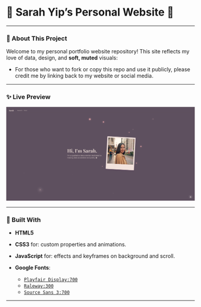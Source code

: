 <!--
  README.md
  Sarah Yip's Website Portfolio README -->
# 🌸 Sarah Yip’s Personal Website 🌸

---


### 🌼 About This Project

Welcome to my personal portfolio website repository! This site reflects my love of data, design, and **soft, muted** visuals:

- For those who want to fork or copy this repo and use it publicly, please credit me by linking back to my website or social media.


---


### ✨ Live Preview

<p align="center">
  <img width="600" alt="Screenshot of Home Page" src="https://raw.githubusercontent.com/Sawpy/sawpy.github.io/refs/heads/main/images/sawpy.github.io_preview.png">
</p>


---


### 🎀 Built With

- **HTML5** 
- **CSS3** for: custom properties and animations.  
- **JavaScript** for: effects and keyframes on background and scroll.

- **Google Fonts**:
  - [`Playfair Display:700`](https://fonts.googleapis.com/css2?family=Playfair+Display:wght@700)
  - [`Raleway:300`](https://fonts.googleapis.com/css2?family=Raleway:wght@300)
  - [`Source Sans 3:700`](https://fonts.googleapis.com/css2?family=Source+Sans+3:wght@700)


---
